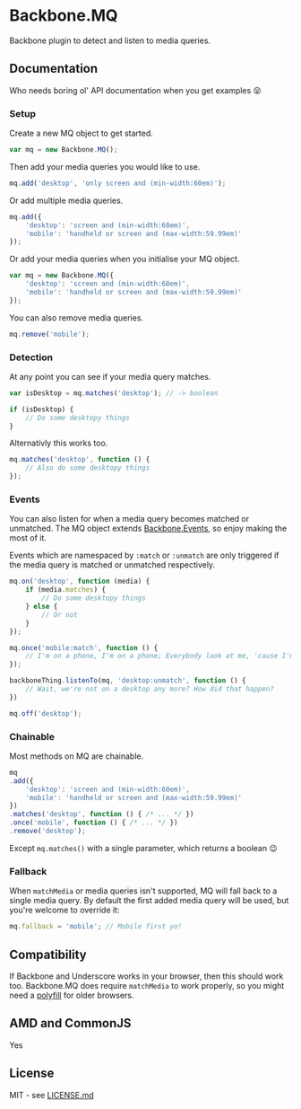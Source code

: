 Backbone.MQ
===========

Backbone plugin to detect and listen to media queries.

Documentation
-------------

Who needs boring ol' API documentation when you get examples :stuck_out_tongue_closed_eyes:

### Setup

Create a new MQ object to get started.

```js
var mq = new Backbone.MQ();
```

Then add your media queries you would like to use.

```js
mq.add('desktop', 'only screen and (min-width:60em)');
```

Or add multiple media queries.

```js
mq.add({
	'desktop': 'screen and (min-width:60em)',
	'mobile': 'handheld or screen and (max-width:59.99em)'
});
```

Or add your media queries when you initialise your MQ object.

```js
var mq = new Backbone.MQ({
	'desktop': 'screen and (min-width:60em)',
	'mobile': 'handheld or screen and (max-width:59.99em)'
});
```

You can also remove media queries.

```js
mq.remove('mobile');
```

### Detection

At any point you can see if your media query matches.

```js
var isDesktop = mq.matches('desktop'); // -> boolean

if (isDesktop) {
	// Do some desktopy things
}
```

Alternativly this works too.

```js
mq.matches('desktop', function () {
	// Also do some desktopy things
});
```

### Events

You can also listen for when a media query becomes matched or unmatched. The MQ object extends [Backbone.Events](http://backbonejs.org/#Events), so enjoy making the most of it.

Events which are namespaced by `:match` or `:unmatch` are only triggered if the media query is matched or unmatched respectively.

```js
mq.on('desktop', function (media) {
	if (media.matches) {
		// Do some desktopy things
	} else {
		// Or not
	}
});

mq.once('mobile:match', function () {
	// I'm on a phone, I'm on a phone; Everybody look at me, 'cause I'm browsing on a phone
});

backboneThing.listenTo(mq, 'desktop:unmatch', function () {
	// Wait, we're not on a desktop any more? How did that happen?
})

mq.off('desktop');
```

### Chainable

Most methods on MQ are chainable.

```js
mq
.add({
	'desktop': 'screen and (min-width:60em)',
	'mobile': 'handheld or screen and (max-width:59.99em)'
})
.matches('desktop', function () { /* ... */ })
.once('mobile', function () { /* ... */ })
.remove('desktop');
```

Except `mq.matches()` with a single parameter, which returns a boolean :wink:

### Fallback

When `matchMedia` or media queries isn't supported, MQ will fall back to a single media query. By default the first added media query will be used, but you're welcome to override it:

```js
mq.fallback = 'mobile'; // Mobile first yo!
```

Compatibility
-------------

If Backbone and Underscore works in your browser, then this should work too. Backbone.MQ does require `matchMedia` to work properly, so you might need a [polyfill](https://github.com/paulirish/matchMedia.js/) for older browsers.

AMD and CommonJS
----------------

Yes

License
-------

MIT - see [LICENSE.md](LICENSE.md)
